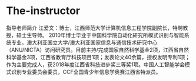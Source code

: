 # The-instructor
指导老师简介
江爱文：博士，江西师范大学计算机信息工程学院副院长，特聘教授，硕士生导师。
2010年博士毕业于中国科学院自动化研究所模式识别与智能系统专业。澳大利亚国立大学/澳大利亚国家信息与通信技术研究中心（ANU/NICTA）访问研究员。目前主持/完成国家自然科学基金2项，江西省自然科学基金3项，江西省教育厅科技项目1项；发表论文40余篇，授权发明专利1项；作为主要完成人，获2018年度江西省科技进步奖三等奖1项。中国人工智能学会模式识别专业委员会委员，CCF全国青少年信息学奥赛江西省特派员。
